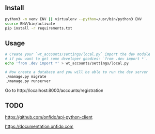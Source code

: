 ## Install
```bash
python3 -m venv ENV || virtualenv --python=/usr/bin/python3 ENV
source ENV/bin/activate
pip install -r requirements.txt
```

## Usage

```bash
# Create your `wt_accounts/settings/local.py` import the dev module
# if you want to get some developer goodies: `from .dev import *`.
echo 'from .dev import *' > wt_accounts/settings/local.py

# Now create a database and you will be able to run the dev server
./manage.py migrate
./manage.py runserver
```

Go to http://localhost:8000/accounts/registration

## TODO

https://github.com/onfido/api-python-client

https://documentation.onfido.com

